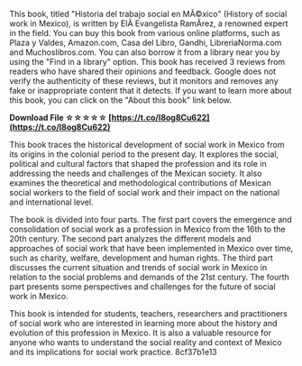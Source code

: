 This book, titled "Historia del trabajo social en MÃ©xico" (History of social work in Mexico), is written by ElÃ­ Evangelista RamÃ­rez, a renowned expert in the field. You can buy this book from various online platforms, such as Plaza y Valdes, Amazon.com, Casa del Libro, Gandhi, LibreriaNorma.com and Muchoslibros.com. You can also borrow it from a library near you by using the "Find in a library" option. This book has received 3 reviews from readers who have shared their opinions and feedback. Google does not verify the authenticity of these reviews, but it monitors and removes any fake or inappropriate content that it detects. If you want to learn more about this book, you can click on the "About this book" link below.
 
**Download File ☆☆☆☆☆ [https://t.co/I8og8Cu622](https://t.co/I8og8Cu622)**


  
This book traces the historical development of social work in Mexico from its origins in the colonial period to the present day. It explores the social, political and cultural factors that shaped the profession and its role in addressing the needs and challenges of the Mexican society. It also examines the theoretical and methodological contributions of Mexican social workers to the field of social work and their impact on the national and international level.
  
The book is divided into four parts. The first part covers the emergence and consolidation of social work as a profession in Mexico from the 16th to the 20th century. The second part analyzes the different models and approaches of social work that have been implemented in Mexico over time, such as charity, welfare, development and human rights. The third part discusses the current situation and trends of social work in Mexico in relation to the social problems and demands of the 21st century. The fourth part presents some perspectives and challenges for the future of social work in Mexico.
  
This book is intended for students, teachers, researchers and practitioners of social work who are interested in learning more about the history and evolution of this profession in Mexico. It is also a valuable resource for anyone who wants to understand the social reality and context of Mexico and its implications for social work practice.
 8cf37b1e13
 
